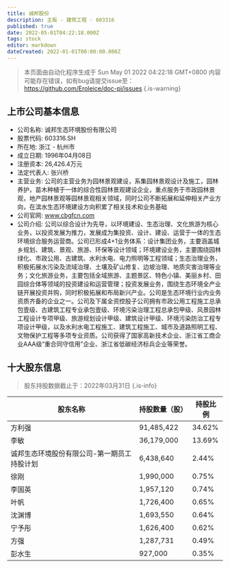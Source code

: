 ```yaml
---
title: 诚邦股份
description: 主板 - 建筑工程 - 603316
published: true
date: 2022-05-01T04:22:18.000Z
tags: stock
editor: markdown
dateCreated: 2022-01-01T00:00:00.000Z
---
```


> 本页面由自动化程序生成于 Sun May 01 2022 04:22:18 GMT+0800
> 内容可能存在错误，如有bug请提交issue至：https://github.com/Eroleice/doc-pi/issues
{.is-warning}

## 上市公司基本信息
- 公司名称: 诚邦生态环境股份有限公司
- 股票代码: 603316.SH
- 所在地: 浙江 - 杭州市
- 成立日期: 1996年04月08日
- 注册资本: 26,426.4万元
- 法定代表人: 张兴桥
- 主营业务: 公司的主营业务为园林景观建设，系集园林景观设计及施工，园林养护，苗木种植于一体的综合性园林景观建设企业，重点服务于市政园林景观，地产园林景观等园林景观相关领域，同时公司不断拓展和延伸相关产业方向，在滨水生态环境建设方向积累了相关技术和业务基础
- 公司官网: www.cbgfcn.com
- 公司介绍: 公司以综合设计为先导，以环境建设、生态治理、文化旅游为核心业务，以投资发展为推力，发展成为集投资、设计、建设、运营于一体的生态环境综合服务运营商。公司已形成4+1业务体系：设计集团业务，主要涵盖城乡规划、建筑、景观、旅游、环保等设计领域；环境建设业务，主要围绕园林绿化、市政公用、古建筑、水利水电、电力照明等工程领域；生态治理业务，积极拓展水污染及流域治理、土壤及矿山修复、边坡治理、地质灾害治理等业务；文化旅游业务，主要包括全域旅游、主题景区、特色小镇、美丽乡村、田园综合体等领域的投资建设和运营管理；投资发展业务，围绕生态环境全产业链开展投资并购，同时积极拓展和布局新兴产业。公司是生态环境行业内业务资质齐备的企业之一。公司及下属全资控股子公司拥有市政公用工程施工总承包壹级、古建筑工程专业承包壹级、环境污染治理工程总承包甲级、风景园林工程设计专项甲级、旅游规划设计甲级、建筑设计甲级、环境污染防治工程专项设计甲级，以及水利水电工程施工、建筑工程施工、城市及道路照明工程、文物保护工程等多项专业资质。公司获得了国家高新技术企业、浙江省工商企业AAA级“重合同守信用”企业、浙江省低碳经济标兵企业等荣誉。


## 十大股东信息
> 股东持股数据截止于：2022年03月31日
{.is-info}

| 股东名称 | 持股数量（股） | 持股比例 |
| --- | --- | --- |
| 方利强 | 91,485,422 | 34.62% |
| 李敏 | 36,179,000 | 13.69% |
| 诚邦生态环境股份有限公司-第一期员工持股计划 | 6,438,640 | 2.44% |
| 徐刚 | 1,990,000 | 0.75% |
| 李国英 | 1,957,120 | 0.74% |
| 叶帆 | 1,726,400 | 0.65% |
| 沈渊博 | 1,693,550 | 0.64% |
| 宁予彤 | 1,626,400 | 0.62% |
| 方强 | 1,287,731 | 0.49% |
| 彭水生 | 927,000 | 0.35% |




